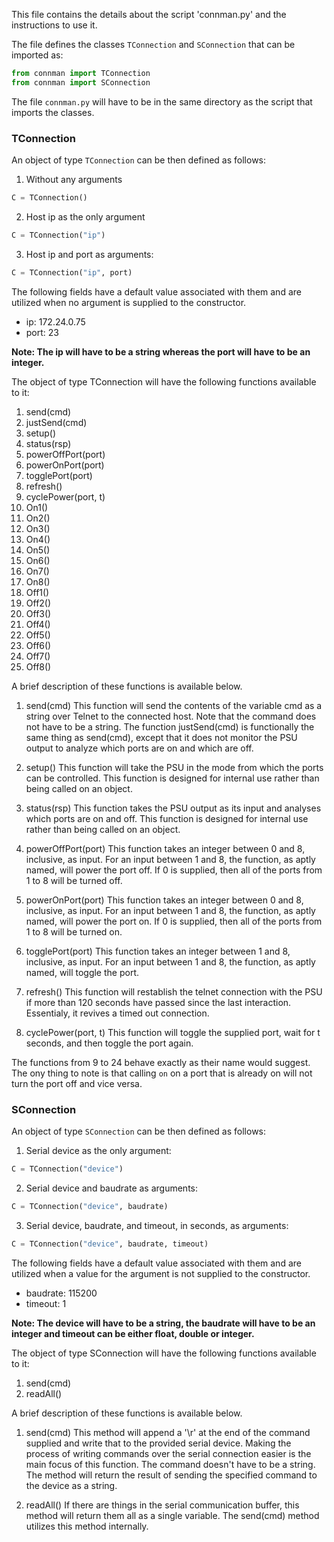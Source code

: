 This file contains the details about the script 'connman.py' and the instructions to use it.

The file defines the classes `TConnection` and `SConnection` that can be imported as:
```python
from connman import TConnection
from connman import SConnection
```
The file `connman.py` will have to be in the same directory as the script that imports the classes.

<h3>TConnection</h3>

An object of type `TConnection` can be then defined as follows:
1. Without any arguments
```python
C = TConnection()
```
2. Host ip as the only argument
```python
C = TConnection("ip")
```
3. Host ip and port as arguments:
```python
C = TConnection("ip", port)
```
The following fields have a default value associated with them and are utilized when no argument is supplied to the constructor.
<ul>
	<li>ip: 172.24.0.75</li>
	<li>port: 23</li>
</ul>
<strong>Note: The ip will have to be a string whereas the port will have to be an integer.</strong>


The object of type TConnection will have the following functions available to it:

1. send(cmd)
2. justSend(cmd)
3. setup()
4. status(rsp)
5. powerOffPort(port)
6. powerOnPort(port)
7. togglePort(port)
8. refresh()
9. cyclePower(port, t)
10. On1()
11. On2()
12. On3()
13. On4()
14. On5()
15. On6()
16. On7()
17. On8()
18. Off1()
19. Off2()
20. Off3()
21. Off4()
22. Off5()
23. Off6()
24. Off7()
25. Off8()

A brief description of these functions is available below.

1. send(cmd)
This function will send the contents of the variable cmd as a string over Telnet to the connected host.
Note that the command does not have to be a string.
The function justSend(cmd) is functionally the same thing as send(cmd), except that it does not monitor
the PSU output to analyze which ports are on and which are off.

2. setup()
This function will take the PSU in the mode from which the ports can be controlled.
This function is designed for internal use rather than being called on an object.

3. status(rsp)
This function takes the PSU output as its input and analyses which ports are on and off.
This function is designed for internal use rather than being called on an object.

4. powerOffPort(port)
This function takes an integer between 0 and 8, inclusive, as input. For an input between 1 and 8, the function, as aptly named, will power the port off.
If 0 is supplied, then all of the ports from 1 to 8 will be turned off.

5. powerOnPort(port)
This function takes an integer between 0 and 8, inclusive, as input. For an input between 1 and 8, the function, as aptly named, will power the port on.
If 0 is supplied, then all of the ports from 1 to 8 will be turned on.

6. togglePort(port)
This function takes an integer between 1 and 8, inclusive, as input. For an input between 1 and 8, the function, as aptly named, will toggle the port.

7. refresh()
This function will restablish the telnet connection with the PSU if more than 120 seconds have passed since the last interaction.
Essentialy, it revives a timed out connection.

8. cyclePower(port, t)
This function will toggle the supplied port, wait for t seconds, and then toggle the port again.

The functions from 9 to 24 behave exactly as their name would suggest.
The ony thing to note is that calling `on` on a port that is already on will not turn the port off and vice versa.

<h3>SConnection</h3>

An object of type `SConnection` can be then defined as follows:
1. Serial device as the only argument:
```python
C = TConnection("device")
```
2. Serial device and baudrate as arguments:
```python
C = TConnection("device", baudrate)
```
3. Serial device, baudrate, and timeout, in seconds, as arguments:
```python
C = TConnection("device", baudrate, timeout)
```
The following fields have a default value associated with them and are utilized when a value for the argument is not supplied to the constructor.
<ul>
	<li>baudrate: 115200</li>
	<li>timeout: 1</li>
</ul>
<strong>Note: The device will have to be a string, the baudrate will have to be an integer and timeout can be either float, double or integer.</strong>

The object of type SConnection will have the following functions available to it:
1. send(cmd)
2. readAll()

A brief description of these functions is available below.

1. send(cmd)
This method will append a '\r' at the end of the command supplied and write that to the provided serial device.
Making the process of writing commands over the serial connection easier is the main focus of this function.
The command doesn't have to be a string. The method will return the result of sending the specified command
to the device as a string.

2. readAll()
If there are things in the serial communication buffer, this method will return them all as a single variable.
The send(cmd) method utilizes this method internally.